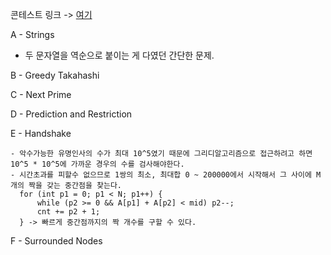 콘테스트 링크 -> [여기](https://atcoder.jp/contests/abc149)

A - Strings
- 두 문자열을 역순으로 붙이는 게 다였던 간단한 문제.

B - Greedy Takahashi

C -	Next Prime

D	- Prediction and Restriction

E	- Handshake
```
- 악수가능한 유명인사의 수가 최대 10^5였기 때문에 그리디알고리즘으로 접근하려고 하면 10^5 * 10^5에 가까운 경우의 수를 검사해야한다.
- 시간초과를 피할수 없으므로 1쌍의 최소, 최대합 0 ~ 200000에서 시작해서 그 사이에 M개의 짝을 갖는 중간점을 찾는다.
  for (int p1 = 0; p1 < N; p1++) {
      while (p2 >= 0 && A[p1] + A[p2] < mid) p2--;
      cnt += p2 + 1;
  } -> 빠르게 중간점까지의 짝 개수를 구할 수 있다.

```

F	- Surrounded Nodes
